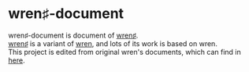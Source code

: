 # wren♯-document

wren♯-document is document of [wren♯](http://WrenSharp.com).  
[wren♯](http://WrenSharp.com) is a variant of [wren](http://wren.io), and lots of its work is based on wren.  
This project is edited from original wren's documents, which can find in [here](https://github.com/wren-lang/wren/tree/master/doc).
